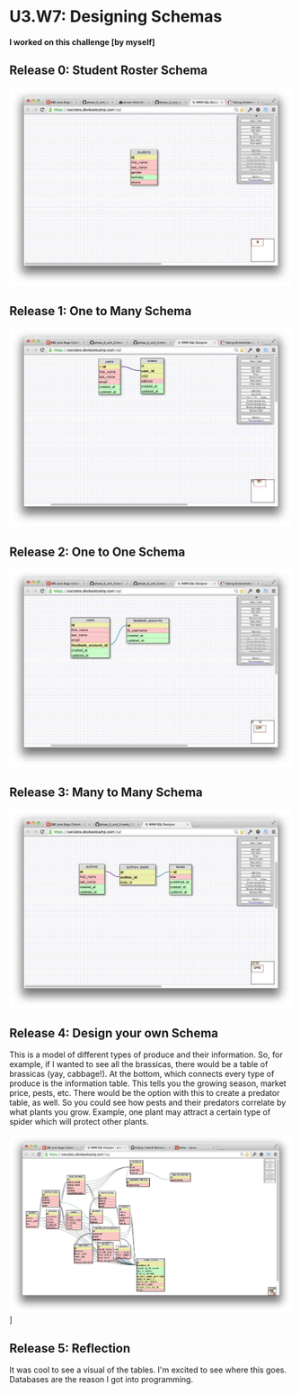 # U3.W7: Designing Schemas


#### I worked on this challenge [by myself]


## Release 0: Student Roster Schema
![Student Roster](../imgs/1_student_roster.jpg)


## Release 1: One to Many Schema
![one to many](../imgs/2_one_to_many.jpg)


## Release 2: One to One Schema
![one to one](../imgs/3_one_to_one.jpg)


## Release 3: Many to Many Schema
![many to many](../imgs/4_many_to_many.jpg)


## Release 4: Design your own Schema
This is a model of different types of produce and their information. So, for example,
if I wanted to see all the brassicas, there would be a table of brassicas (yay, cabbage!).
At the bottom, which connects every type of produce is the information table. This
tells you the growing season, market price, pests, etc. There would be the option
with this to create a predator table, as well. So you could see how pests and their
predators correlate by what plants you grow. Example, one plant may attract a certain
type of spider which will protect other plants.


![produce schema](../imgs/5_produce_schema.jpg)]

## Release 5: Reflection

It was cool to see a visual of the tables. I'm excited to see where this goes.
Databases are the reason I got into programming.
